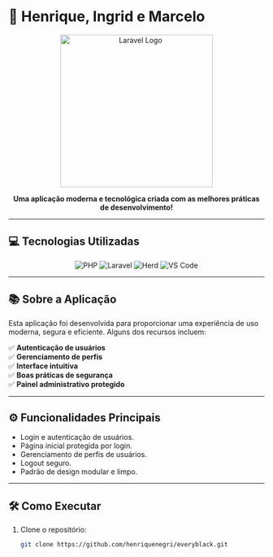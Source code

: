 # 🚀 Henrique, Ingrid e Marcelo

<p align="center">
  <img src="https://raw.githubusercontent.com/laravel/art/master/logo-lockup/5%20SVG/2%20CMYK/1%20Full%20Color/laravel-logolockup-cmyk-red.svg" width="300" alt="Laravel Logo">
</p>

<p align="center">
  <b>Uma aplicação moderna e tecnológica criada com as melhores práticas de desenvolvimento!</b>
</p>

---

## 💻 Tecnologias Utilizadas

<p align="center">
  <img src="https://img.shields.io/badge/PHP-777BB4?style=for-the-badge&logo=php&logoColor=white" alt="PHP">
  <img src="https://img.shields.io/badge/Laravel-FF2D20?style=for-the-badge&logo=laravel&logoColor=white" alt="Laravel">
  <img src="https://img.shields.io/badge/Herd-000000?style=for-the-badge&logo=laravel&logoColor=white" alt="Herd">
  <img src="https://img.shields.io/badge/VS%20Code-007ACC?style=for-the-badge&logo=visual-studio-code&logoColor=white" alt="VS Code">
</p>

---

## 📚 Sobre a Aplicação

Esta aplicação foi desenvolvida para proporcionar uma experiência de uso moderna, segura e eficiente. Alguns dos recursos incluem:

✅ **Autenticação de usuários**  
✅ **Gerenciamento de perfis**  
✅ **Interface intuitiva**  
✅ **Boas práticas de segurança**  
✅ **Painel administrativo protegido**  

---

## ⚙️ Funcionalidades Principais

- Login e autenticação de usuários.
- Página inicial protegida por login.
- Gerenciamento de perfis de usuários.
- Logout seguro.
- Padrão de design modular e limpo.

---

## 🛠️ Como Executar

1. Clone o repositório:
   ```bash
   git clone https://github.com/henriquenegri/everyblack.git
